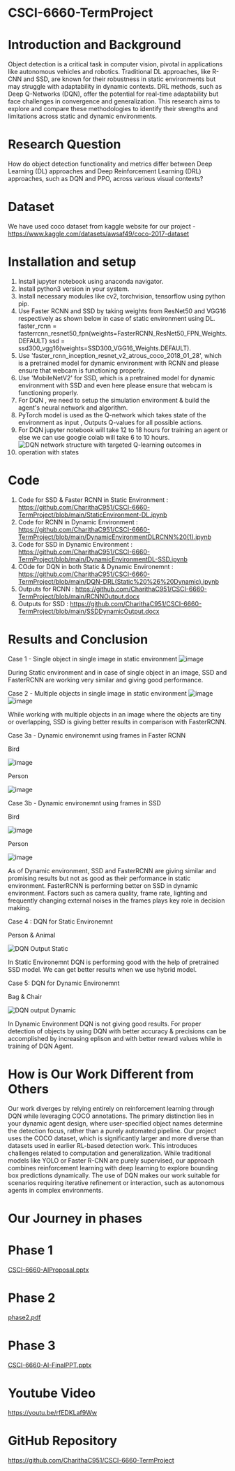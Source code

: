 # CSCI-6660-TermProject
# Introduction and Background
Object detection is a critical task in computer vision, pivotal in applications like autonomous vehicles and robotics. Traditional DL approaches, like R-CNN and SSD, are known for their robustness in static environments but may struggle with adaptability in dynamic contexts. DRL methods, such as Deep Q-Networks (DQN), offer the potential for real-time adaptability but face challenges in convergence and generalization. This research aims to explore and compare these methodologies to identify their strengths and limitations across static and dynamic environments.
# Research Question
How do object detection functionality and metrics differ between Deep Learning (DL) approaches and Deep Reinforcement Learning (DRL) approaches, such as DQN and PPO, across various visual contexts? 
# Dataset
We have used coco dataset from kaggle website for our project - https://www.kaggle.com/datasets/awsaf49/coco-2017-dataset
# Installation and setup
1. Install jupyter notebook using anaconda navigator.
2. Install python3 version in your system.
3. Install necessary modules like cv2, torchvision, tensorflow using python pip.
4. Use Faster RCNN and SSD by taking weights from ResNet50 and VGG16 respectively as shown below in case of static environment using DL.
faster_rcnn = fasterrcnn_resnet50_fpn(weights=FasterRCNN_ResNet50_FPN_Weights.DEFAULT)
ssd = ssd300_vgg16(weights=SSD300_VGG16_Weights.DEFAULT).
5. Use 'faster_rcnn_inception_resnet_v2_atrous_coco_2018_01_28', which is a pretrained model for dynamic environment with RCNN and please ensure that webcam is functioning properly.
6. Use 'MobileNetV2' for SSD, which is a pretrained model for dynamic environment with SSD and even here please ensure that webcam is functioning properly.
7. For DQN , we need to setup the simulation environment & build  the agent's neural network and algorithm.
8. PyTorch model is used as the Q-network which takes state of the environment as input , Outputs Q-values for all possible actions.
9. For DQN jupyter notebook will take 12 to 18 hours for training an agent or else we can use google colab will take 6 to 10 hours. 
10. ![DQN network structure with targeted Q-learning outcomes in operation with states ](https://github.com/user-attachments/assets/2f214bc6-86fc-4b66-b1c1-d2d3b028562f)

# Code
1. Code for SSD & Faster RCNN in Static Environment :  https://github.com/CharithaC951/CSCI-6660-TermProject/blob/main/StaticEnvironment-DL.ipynb
2. Code for RCNN in Dynamic Environment : https://github.com/CharithaC951/CSCI-6660-TermProject/blob/main/DynamicEnvironmentDLRCNN%20(1).ipynb
3. Code for SSD in Dynamic Environment : https://github.com/CharithaC951/CSCI-6660-TermProject/blob/main/DynamicEnvironmentDL-SSD.ipynb
4. COde for DQN in both Static & Dynamic Environemnt : https://github.com/CharithaC951/CSCI-6660-TermProject/blob/main/DQN-DRL(Static%20%26%20Dynamic).ipynb
5. Outputs for RCNN : https://github.com/CharithaC951/CSCI-6660-TermProject/blob/main/RCNNOutput.docx
6. Outputs for SSD : https://github.com/CharithaC951/CSCI-6660-TermProject/blob/main/SSDDynamicOutput.docx

# Results and Conclusion
Case 1 - Single object in single image in static environment
![image](https://github.com/user-attachments/assets/61e4a3a4-b6f8-47b0-9dba-e2465990346d)

During Static environment and in case of single object in an image, SSD 
and FasterRCNN are working very similar and giving good performance.

Case 2 - Multiple objects in single image in static environment
![image](https://github.com/user-attachments/assets/f3c992e1-a9c9-45bf-be28-00f74a891eb2)
![image](https://github.com/user-attachments/assets/b2f38f4f-ed56-400c-a718-7842e3a32fa3)

While working with multiple objects in an image where the objects are 
tiny or overlapping, SSD is giving better results in comparison with FasterRCNN.

Case 3a - Dynamic environemnt using frames in Faster RCNN

Bird

![image](https://github.com/user-attachments/assets/86116ffd-52cd-48b1-8d5a-232131b5371d)

Person

![image](https://github.com/user-attachments/assets/6c47ba29-8f04-4f5c-a214-f9a2c7b10462)

Case 3b - Dynamic environemnt using frames in SSD

Bird

![image](https://github.com/user-attachments/assets/2252690b-5578-4616-9355-d80310222d12)

Person

![image](https://github.com/user-attachments/assets/7cb18a00-ef64-4d9c-be4c-0b66fc7d5183)

As of Dynamic environment, SSD and FasterRCNN are giving similar and promising results but not as good as their performance in static environment. FasterRCNN is performing better on SSD in dynamic environment. Factors such as camera quality, frame rate, lighting and frequently changing external noises in the frames plays key role in decision making.

Case 4 : DQN for Static Environemnt 

Person & Animal 

![DQN Output Static ](https://github.com/user-attachments/assets/6de8dd30-627d-4dda-a79a-e0e4b6e32f7c)

In Static Environemnt DQN is performing good with the help of pretrained SSD model. We can get better results when we use hybrid model.

Case 5: DQN for Dynamic Environemnt 

Bag & Chair 

![DQN output Dynamic ](https://github.com/user-attachments/assets/084e6a3d-362e-4cdc-a26a-9e9d0865737c)

In Dynamic Environment DQN is not giving good results. For proper detection of objects by using DQN with better accuracy & precisions can be accomplished by increasing eplison and with better reward values while in training of DQN Agent.  



# How is Our Work Different from Others
Our work diverges by relying entirely on reinforcement learning through DQN while leveraging COCO annotations. The primary distinction lies in your dynamic agent design, where user-specified object names determine the detection focus, rather than a purely automated pipeline. Our project uses the COCO dataset, which is significantly larger and more diverse than datasets used in earlier RL-based detection work. This introduces challenges related to computation and generalization. While traditional models like YOLO or Faster R-CNN are purely supervised, our approach combines reinforcement learning with deep learning to explore bounding box predictions dynamically. The use of DQN makes our work suitable for scenarios requiring iterative refinement or interaction, such as autonomous agents in complex environments.
# Our Journey in phases
# Phase 1
[CSCI-6660-AIProposal.pptx](https://github.com/user-attachments/files/17878723/CSCI-6660-AIProposal.pptx)
# Phase 2
[phase2.pdf](https://github.com/user-attachments/files/18100465/phase2.pdf)

# Phase 3
[CSCI-6660-AI-FinalPPT.pptx](https://github.com/user-attachments/files/18099758/CSCI-6660-AI-FinalPPT.pptx)

# Youtube Video
https://youtu.be/rfEDKLaf9Ww
# GitHub Repository
https://github.com/CharithaC951/CSCI-6660-TermProject
